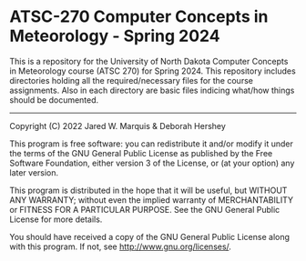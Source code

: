 # ATSC-270 Computer Concepts in Meteorology - Spring 2024

This is a repository for the University of North Dakota Computer Concepts in Meteorology course (ATSC 270) for Spring 2024.  This repository includes directories holding all the required/necessary files for the course assignments.  Also in each directory are basic files indicing what/how things should be documented.

---
Copyright (C) 2022 Jared W. Marquis & Deborah Hershey

This program is free software: you can redistribute it and/or modify
it under the terms of the GNU General Public License as published by
the Free Software Foundation, either version 3 of the License, or
(at your option) any later version.

This program is distributed in the hope that it will be useful,
but WITHOUT ANY WARRANTY; without even the implied warranty of
MERCHANTABILITY or FITNESS FOR A PARTICULAR PURPOSE.  See the
GNU General Public License for more details.

You should have received a copy of the GNU General Public License
along with this program.  If not, see <http://www.gnu.org/licenses/>.

